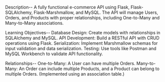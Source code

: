 Description--
A fully functional e-commerce API using Flask, Flask-SQLAlchemy, Flask-Marshmallow, and MySQL. The API will manage Users, Orders, and Products with proper relationships, including One-to-Many and Many-to-Many associations.

Learning Objectives--
Database Design: Create models with relationships in SQLAlchemy and MySQL.
API Development: Build a RESTful API with CRUD operations using Flask.
Serialization: Implement Marshmallow schemas for input validation and data serialization.
Testing: Use tools like Postman and MySQL Workbench to validate API functionality.

Relationships--
One-to-Many: A User can have multiple Orders.
Many-to-Many: An Order can include multiple Products, and a Product can belong to multiple Orders. (Implemented using an association table.)
